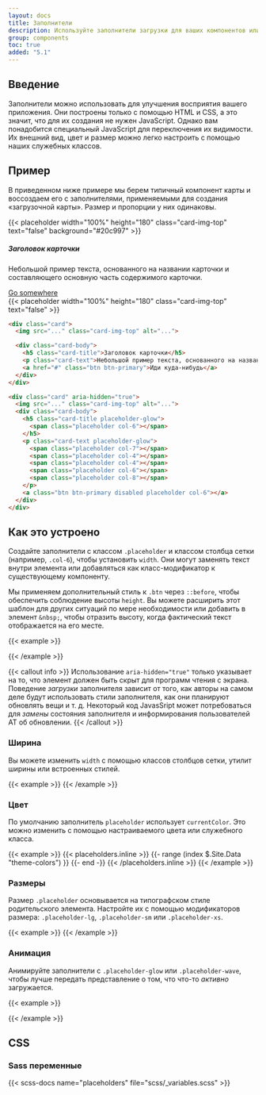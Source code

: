 ```yaml
---
layout: docs
title: Заполнители
description: Используйте заполнители загрузки для ваших компонентов или страниц, чтобы указать, что что-то все еще загружается.
group: components
toc: true
added: "5.1"
---
```


## Введение

Заполнители можно использовать для улучшения восприятия вашего приложения. Они построены только с помощью HTML и CSS, а это значит, что для их создания не нужен JavaScript. Однако вам понадобится специальный JavaScript для переключения их видимости. Их внешний вид, цвет и размер можно легко настроить с помощью наших служебных классов.

## Пример

В приведенном ниже примере мы берем типичный компонент карты и воссоздаем его с заполнителями, применяемыми для создания «загрузочной карты». Размер и пропорции у них одинаковы.

<div class="bd-example bd-example-placeholder-cards d-flex justify-content-around">
<div class="card">
  {{< placeholder width="100%" height="180" class="card-img-top" text="false" background="#20c997" >}}
  <div class="card-body">
    <h5 class="card-title">Заголовок карточки</h5>
    <p class="card-text">Небольшой пример текста, основанного на названии карточки и составляющего основную часть содержимого карточки.</p>
    <a href="#" class="btn btn-primary">Go somewhere</a>
  </div>
</div>

<div class="card" aria-hidden="true">
  {{< placeholder width="100%" height="180" class="card-img-top" text="false" >}}
  <div class="card-body">
    <div class="h5 card-title placeholder-glow">
      <span class="placeholder col-6"></span>
    </div>
    <p class="card-text placeholder-glow">
      <span class="placeholder col-7"></span>
      <span class="placeholder col-4"></span>
      <span class="placeholder col-4"></span>
      <span class="placeholder col-6"></span>
      <span class="placeholder col-8"></span>
    </p>
    <a class="btn btn-primary disabled placeholder col-6"></a>
  </div>
</div>
</div>

```html
<div class="card">
  <img src="..." class="card-img-top" alt="...">

  <div class="card-body">
    <h5 class="card-title">Заголовок карточки</h5>
    <p class="card-text">Небольшой пример текста, основанного на названии карточки и составляющего основную часть содержимого карточки.</p>
    <a href="#" class="btn btn-primary">Иди куда-нибудь</a>
  </div>
</div>

<div class="card" aria-hidden="true">
  <img src="..." class="card-img-top" alt="...">
  <div class="card-body">
    <h5 class="card-title placeholder-glow">
      <span class="placeholder col-6"></span>
    </h5>
    <p class="card-text placeholder-glow">
      <span class="placeholder col-7"></span>
      <span class="placeholder col-4"></span>
      <span class="placeholder col-4"></span>
      <span class="placeholder col-6"></span>
      <span class="placeholder col-8"></span>
    </p>
    <a class="btn btn-primary disabled placeholder col-6"></a>
  </div>
</div>
```

## Как это устроено

Создайте заполнители с классом `.placeholder` и классом столбца сетки (например, `.col-6`), чтобы установить `width`. Они могут заменять текст внутри элемента или добавляться как класс-модификатор к существующему компоненту.

Мы применяем дополнительный стиль к `.btn` через `::before`, чтобы обеспечить соблюдение высоты `height`. Вы можете расширить этот шаблон для других ситуаций по мере необходимости или добавить в элемент `&nbsp;`, чтобы отразить высоту, когда фактический текст отображается на его месте.

{{< example >}}
<p aria-hidden="true">
  <span class="placeholder col-6"></span>
</p>

<a class="btn btn-primary disabled placeholder col-4"></a>
{{< /example >}}

{{< callout info >}}
Использование `aria-hidden="true"` только указывает на то, что элемент должен быть скрыт для программ чтения с экрана. Поведение *загрузки* заполнителя зависит от того, как авторы на самом деле будут использовать стили заполнителя, как они планируют обновлять вещи и т. д. Некоторый код JavasSript может потребоваться для *замены* состояния заполнителя и информирования пользователей AT об обновлении.
{{< /callout >}}

### Ширина

Вы можете изменить `width` с помощью классов столбцов сетки, утилит ширины или встроенных стилей.

{{< example >}}
<span class="placeholder col-6"></span>
<span class="placeholder w-75"></span>
<span class="placeholder" style="width: 25%;"></span>
{{< /example >}}

### Цвет

По умолчанию заполнитель `placeholder` использует `currentColor`. Это можно изменить с помощью настраиваемого цвета или служебного класса.

{{< example >}}
<span class="placeholder col-12"></span>
{{< placeholders.inline >}}
{{- range (index $.Site.Data "theme-colors") }}
<span class="placeholder col-12 bg-{{ .name }}"></span>
{{- end -}}
{{< /placeholders.inline >}}
{{< /example >}}

### Размеры

Размер `.placeholder` основывается на типографском стиле родительского элемента. Настройте их с помощью модификаторов размера: `.placeholder-lg`, `.placeholder-sm` или `.placeholder-xs`.

{{< example >}}
<span class="placeholder col-12 placeholder-lg"></span>
<span class="placeholder col-12"></span>
<span class="placeholder col-12 placeholder-sm"></span>
<span class="placeholder col-12 placeholder-xs"></span>
{{< /example >}}

### Анимация

Анимируйте заполнители с `.placeholder-glow` или `.placeholder-wave`, чтобы лучше передать представление о том, что что-то *активно* загружается.

{{< example >}}
<p class="placeholder-glow">
  <span class="placeholder col-12"></span>
</p>

<p class="placeholder-wave">
  <span class="placeholder col-12"></span>
</p>
{{< /example >}}

## CSS

### Sass переменные

{{< scss-docs name="placeholders" file="scss/_variables.scss" >}}
